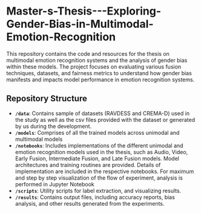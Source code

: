 # Master-s-Thesis---Exploring-Gender-Bias-in-Multimodal-Emotion-Recognition
This repository contains the code and resources for the thesis on multimodal emotion recognition systems and the analysis of gender bias within these models. The project focuses on evaluating various fusion techniques, datasets, and fairness metrics to understand how gender bias manifests and impacts model performance in emotion recognition systems.

## Repository Structure

- **`/data`**: Contains sample of datasets (RAVDESS and CREMA-D) used in the study as well as the csv files provided with the dataset or generated by us during the development.
- **`/models`**: Comprises of all the trained models across unimodal and multimodal models
- **`/notebooks`**: Includes implementations of the different unimodal and emotion recognition models used in the thesis, such as Audio, Video, Early Fusion, Intermediate Fusion, and Late Fusion models. Model architectures and training routines are provided. Details of implementation are included in the respective notebooks. For maximum and step by step visualization of the flow of experiment, analysis is performed in Jupyter Notebook
- **`/scripts`**: Utility scripts for label extraction, and visualizing results.
- **`/results`**: Contains output files, including accuracy reports, bias analysis, and other results generated from the experiments.
